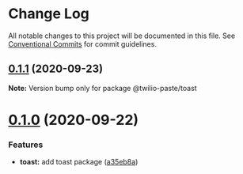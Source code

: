 # Change Log

All notable changes to this project will be documented in this file.
See [Conventional Commits](https://conventionalcommits.org) for commit guidelines.

## [0.1.1](https://github.com/twilio-labs/paste/compare/@twilio-paste/toast@0.1.0...@twilio-paste/toast@0.1.1) (2020-09-23)

**Note:** Version bump only for package @twilio-paste/toast





# [0.1.0](https://github.com/twilio-labs/paste/compare/@twilio-paste/toast@0.0.2...@twilio-paste/toast@0.1.0) (2020-09-22)


### Features

* **toast:** add toast package ([a35eb8a](https://github.com/twilio-labs/paste/commit/a35eb8aa605d281c8d13210cdbbe2e1f11f25e81))
